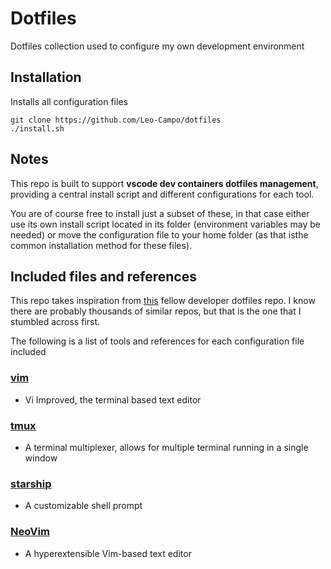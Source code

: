 # Dotfiles

Dotfiles collection used to configure my own development environment


## Installation

Installs all configuration files
```shell
git clone https://github.com/Leo-Campo/dotfiles
./install.sh
```

## Notes

This repo is built to support **vscode dev containers dotfiles management**, providing a central install
script and different configurations for each tool.

You are of course free to install just a subset of these, in that case either use its own install script
located in its folder (environment variables may be needed) or move the configuration file to your 
home folder (as that isthe common installation method for these files).

## Included files and references

This repo takes inspiration from [this](https://github.com/benmatselby/dotfiles) fellow developer dotfiles repo. I know there are probably thousands of 
similar repos, but that is the one that I stumbled across first.

The following is a list of tools and references for each configuration file included

### [vim](https://github.com/vim/vim)
- Vi Improved, the terminal based text editor
### [tmux](https://github.com/tmux/tmux)
- A terminal multiplexer, allows for multiple terminal running in a single window
### [starship](https://github.com/starship/starship)
- A customizable shell prompt 
### [NeoVim](https://github.com/neovim/neovim)
- A hyperextensible Vim-based text editor
